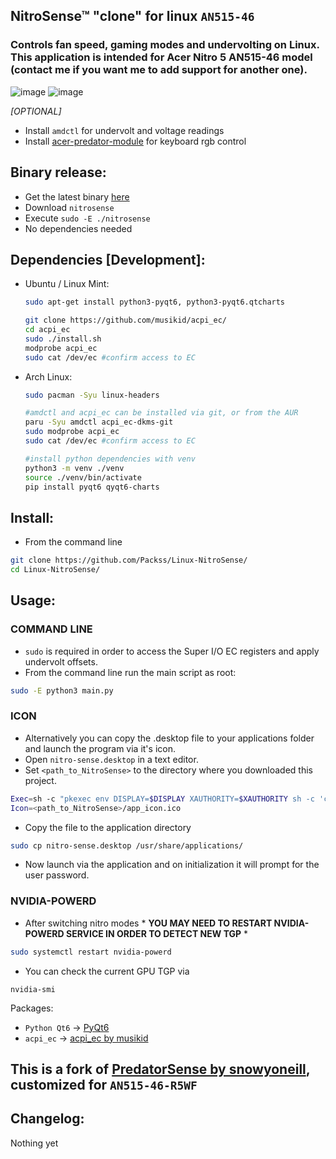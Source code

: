 ## NitroSense™ "clone" for linux ```AN515-46```
### Controls fan speed, gaming modes and undervolting on Linux. This application is intended for Acer Nitro 5 AN515-46 model (contact me if you want me to add support for another one).
![image](https://github.com/user-attachments/assets/6bb2a8e8-4816-4b86-ac8d-e882fb464f15)
![image](https://github.com/user-attachments/assets/9b91a2f9-94e8-4f72-bb1b-cb8978ae20cd)


_[OPTIONAL]_
- Install ```amdctl``` for undervolt and voltage readings
- Install [acer-predator-module](https://github.com/JafarAkhondali/acer-predator-turbo-and-rgb-keyboard-linux-module) for keyboard rgb control

## Binary release:
- Get the latest binary [here](https://github.com/Packss/Linux-NitroSense/releases/latest)
- Download ```nitrosense```
- Execute ```sudo -E ./nitrosense```
- No dependencies needed

## Dependencies [Development]:
* Ubuntu / Linux Mint:
  ```sh
  sudo apt-get install python3-pyqt6, python3-pyqt6.qtcharts
  ```

  ```sh
  git clone https://github.com/musikid/acpi_ec/
  cd acpi_ec
  sudo ./install.sh
  modprobe acpi_ec
  sudo cat /dev/ec #confirm access to EC
  ```

* Arch Linux:
  ```sh
  sudo pacman -Syu linux-headers

  #amdctl and acpi_ec can be installed via git, or from the AUR
  paru -Syu amdctl acpi_ec-dkms-git
  sudo modprobe acpi_ec
  sudo cat /dev/ec #confirm access to EC

  #install python dependencies with venv
  python3 -m venv ./venv
  source ./venv/bin/activate
  pip install pyqt6 qyqt6-charts
  ```

## Install:
- From the command line
 ```sh
 git clone https://github.com/Packss/Linux-NitroSense/
 cd Linux-NitroSense/
 ```

## Usage:
### COMMAND LINE

 - ```sudo``` is required in order to access the Super I/O EC registers and apply undervolt offsets.
  - From the command line run the main script as root:
  ```sh
  sudo -E python3 main.py
  ```

### ICON
 - Alternatively you can copy the .desktop file to your applications folder and launch the program via it's icon.
  - Open ```nitro-sense.desktop``` in a text editor.
  - Set ```<path_to_NitroSense>``` to the directory where you downloaded this project.
  ```sh
  Exec=sh -c "pkexec env DISPLAY=$DISPLAY XAUTHORITY=$XAUTHORITY sh -c 'cd <path_to_NitroSense> && python3 main.py'"
  Icon=<path_to_NitroSense>/app_icon.ico
  ```
  - Copy the file to the application directory
  ```sh
  sudo cp nitro-sense.desktop /usr/share/applications/
  ```
  - Now launch via the application and on initialization it will prompt for the user password.


### NVIDIA-POWERD
- After switching nitro modes \* **YOU MAY NEED TO RESTART NVIDIA-POWERD SERVICE IN ORDER TO DETECT NEW TGP** \*
```sh
sudo systemctl restart nvidia-powerd
```
- You can check the current GPU TGP via
```
nvidia-smi
```

Packages:
* ```Python Qt6``` -> [PyQt6](https://pypi.org/project/PyQt6/)
* ```acpi_ec``` -> [acpi_ec by musikid](https://github.com/musikid/acpi_ec/)

## This is a fork of [PredatorSense by snowyoneill](https://github.com/snowyoneill/Linux-PredatorSense), customized for ```AN515-46-R5WF```

## Changelog:

Nothing yet
